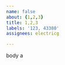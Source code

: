 ```yaml
---         
name: false
about: {1,2,3}
title: 1,2,3
labels: '123, 43380'
assignees: electricg

---         
```


body a
